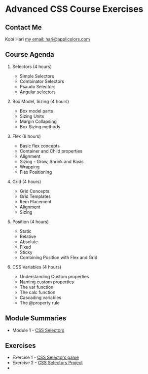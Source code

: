 # Advanced CSS Course Exercises

## Contact Me
Kobi Hari
[my email: hari@applicolors.com](mailto://hari@applicolors.com)

## Course Agenda
1. Selectors (4 hours)
   * Simple Selectors
   * Combinator Selectors
   * Psaudo Selectors
   * Angular selectors

2. Box Model, Sizing (4 hours)
   * Box model parts
   * Sizing Units
   * Margin Collapsing
   * Box Sizing methods

3. Flex (8 hours)
   * Basic flex concepts
   * Container and Child properties
   * Alignment
   * Sizing - Grow, Shrink and Basis
   * Wrapping
   * Flex Positioning

4. Grid (4 hours)
   * Grid Concepts
   * Grid Templates
   * Item Placement
   * Alignment
   * Sizing

5. Position (4 hours)
   * Static
   * Relative
   * Absolute
   * Fixed
   * Sticky
   * Combining Position with Flex and Grid

6. CSS Variables (4 hours)
   * Understanding Custom properties
   * Naming custom properties
   * The var function
   * The calc function
   * Cascading variables
   * The @property rule

## Module Summaries
* Module 1 - [CSS Selectors](Modules/Module%2001%20-%20Selectors/README.md)

## Exercises
* Exercise 1 - [CSS Selectors game](Exercises/01.%20Selectors%20game/README.md)
* Exercise 2 - [CSS Selectors Project](Exercises/02.%20Selectors/README.md)
* 